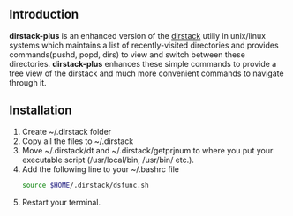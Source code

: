## Introduction
**dirstack-plus** is an enhanced version of the [dirstack](https://www.gnu.org/software/bash/manual/html_node/Directory-Stack-Builtins.html) utiliy in unix/linux systems which maintains a list of recently-visited directories and provides commands(pushd, popd, dirs) to view and switch between these directories. **dirstack-plus** enhances these simple commands to provide a tree view of the dirstack and much more convenient commands to navigate through it. 

## Installation 

1) Create ~/.dirstack folder
2) Copy all the files to ~/.dirstack
3) Move  ~/.dirstack/dt and ~/.dirstack/getprjnum to where you put your executable script (/usr/local/bin, /usr/bin/ etc.).
4) Add the following line to your ~/.bashrc file
   ```bash
   source $HOME/.dirstack/dsfunc.sh
   ```
5) Restart your terminal.
